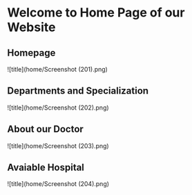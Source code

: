# Welcome to Home Page of our Website


## Homepage
![title](home/Screenshot (201).png)

## Departments and Specialization
![title](home/Screenshot (202).png)

## About our Doctor
![title](home/Screenshot (203).png)

## Avaiable Hospital
![title](home/Screenshot (204).png)

